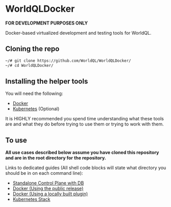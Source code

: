 # WorldQLDocker
**FOR DEVELOPMENT PURPOSES ONLY**

Docker-based virtualized development and testing tools for WorldQL.

## Cloning the repo
```bash
~/# git clone https://github.com/WorldQL/WorldQLDocker/
~/# cd WorldQLDocker/
```

## Installing the helper tools
You will need the following:
- [Docker](https://docs.docker.com/get-docker/)
- [Kubernetes](https://kubernetes.io/docs/setup/) (Optional)

It is HIGHLY recommended you spend time understanding what these tools are and what they do before trying to use them or trying to work with them.

## To use
__All use cases described below assume you have cloned this repository and are in the root directory for the repository.__

Links to dedicated guides (All shell code blocks will state what directory you should be in on each command line):
 - [Standalone Control Plane with DB](./Guides/Standalone.md)
 - [Docker (Using the public release)](./Guides/Docker.md)
 - [Docker (Using a locally built plugin)](./Guides/DockerManual.md)
 - [Kubernetes Stack](./Guides/Kubernetes.md)

